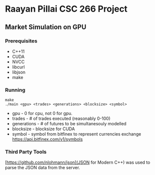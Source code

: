 # Raayan Pillai CSC 266 Project 
## Market Simulation on GPU

### Prerequisites
* C++11
* CUDA
* NVCC
* libcurl
* libjson
* make



### Running 
```
make
./main <gpu> <trades> <generations> <blocksize> <symbol>
```

* gpu - 0 for cpu, not 0 for gpu.
* trades - # of trades executed (reasonably 0-100)
* generations - # of futures to be simultanesouly modelled
* blocksize - blocksize for CUDA
* symbol - symbol from bitfinex to represent currencies exchange https://api.bitfinex.com/v1/symbols

### Third Party Tools
[https://github.com/nlohmann/json](JSON for Modern C++) was used to parse the JSON data from the server.
